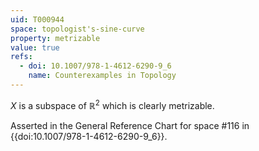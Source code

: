 ```yaml
---
uid: T000944
space: topologist's-sine-curve
property: metrizable
value: true
refs:
  - doi: 10.1007/978-1-4612-6290-9_6
    name: Counterexamples in Topology
---
```

$X$ is a subspace of $\mathbb{R}^2$ which is clearly metrizable.

Asserted in the General Reference Chart for space #116 in
{{doi:10.1007/978-1-4612-6290-9_6}}.
